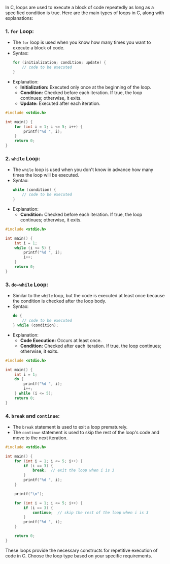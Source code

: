 In C, loops are used to execute a block of code repeatedly as long as a specified condition is true. Here are the main types of loops in C, along with explanations:

### 1. **`for` Loop:**
   - The `for` loop is used when you know how many times you want to execute a block of code.
   - Syntax:
     ```c
     for (initialization; condition; update) {
         // code to be executed
     }
     ```
   - Explanation:
     - **Initialization:** Executed only once at the beginning of the loop.
     - **Condition:** Checked before each iteration. If true, the loop continues; otherwise, it exits.
     - **Update:** Executed after each iteration.

   ```c
   #include <stdio.h>

   int main() {
       for (int i = 1; i <= 5; i++) {
           printf("%d ", i);
       }
       return 0;
   }
   ```

### 2. **`while` Loop:**
   - The `while` loop is used when you don't know in advance how many times the loop will be executed.
   - Syntax:
     ```c
     while (condition) {
         // code to be executed
     }
     ```
   - Explanation:
     - **Condition:** Checked before each iteration. If true, the loop continues; otherwise, it exits.

   ```c
   #include <stdio.h>

   int main() {
       int i = 1;
       while (i <= 5) {
           printf("%d ", i);
           i++;
       }
       return 0;
   }
   ```

### 3. **`do-while` Loop:**
   - Similar to the `while` loop, but the code is executed at least once because the condition is checked after the loop body.
   - Syntax:
     ```c
     do {
         // code to be executed
     } while (condition);
     ```
   - Explanation:
     - **Code Execution:** Occurs at least once.
     - **Condition:** Checked after each iteration. If true, the loop continues; otherwise, it exits.

   ```c
   #include <stdio.h>

   int main() {
       int i = 1;
       do {
           printf("%d ", i);
           i++;
       } while (i <= 5);
       return 0;
   }
   ```

### 4. **`break` and `continue`:**
   - The `break` statement is used to exit a loop prematurely.
   - The `continue` statement is used to skip the rest of the loop's code and move to the next iteration.

   ```c
   #include <stdio.h>

   int main() {
       for (int i = 1; i <= 5; i++) {
           if (i == 3) {
               break;  // exit the loop when i is 3
           }
           printf("%d ", i);
       }

       printf("\n");

       for (int i = 1; i <= 5; i++) {
           if (i == 3) {
               continue;  // skip the rest of the loop when i is 3
           }
           printf("%d ", i);
       }

       return 0;
   }
   ```

These loops provide the necessary constructs for repetitive execution of code in C. Choose the loop type based on your specific requirements.